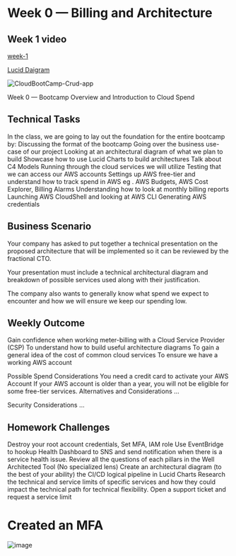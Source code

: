 # Week 0 — Billing and Architecture

## Week 1 video
[week-1](https://www.youtube.com/watch?v=SG8blanhAOg&t=4052s)


[Lucid Daigram](https://lucid.app/lucidchart/d9ddb44d-e4c7-40fb-aa1a-9bf752b571ae/edit?invitationId=inv_023e228a-72d0-4c3a-b246-175f0c300828&page=0_0#)

![CloudBootCamp-Crud-app](https://user-images.githubusercontent.com/29310552/218583938-4aa638e7-df2d-404d-9a76-f04e721825e3.png)

Week 0 — Bootcamp Overview and Introduction to Cloud Spend

## Technical Tasks
In the class, we are going to lay out the foundation for the entire bootcamp by:
Discussing the format of the bootcamp
Going over the business use-case of our project
Looking at an architectural diagram of what we plan to build
Showcase how to use Lucid Charts to build architectures
Talk about C4 Models
Running through the cloud services we will utilize
Testing that we can access our AWS accounts
Settings up AWS free-tier and understand how to track spend in AWS
eg . AWS Budgets, AWS Cost Explorer, Billing Alarms
Understanding how to look at monthly billing reports
Launching AWS CloudShell and looking at AWS CLI
Generating AWS credentials

## Business Scenario
Your company has asked to put together a technical presentation on the proposed architecture that will be implemented so it can be reviewed by the fractional CTO.

Your presentation must include a technical architectural diagram and breakdown of possible services used along with their justification.

The company also wants to generally know what spend we expect to encounter and how we will ensure we keep our spending low.

## Weekly Outcome
Gain confidence when working meter-billing with a Cloud Service Provider (CSP)
To understand how to build useful architecture diagrams
To gain a general idea of the cost of common cloud services
To ensure we have a working AWS account

Possible Spend Considerations
You need a credit card to activate your AWS Account
If your AWS account is older than a year, you will not be eligible for some free-tier services.
Alternatives and Considerations
…

Security Considerations
…

## Homework Challenges
Destroy your root account credentials, Set MFA, IAM role
Use EventBridge to hookup Health Dashboard to SNS and send notification when there is a service health issue.
Review all the questions of each pillars in the Well Architected Tool (No specialized lens)
Create an architectural diagram (to the best of your ability) the CI/CD logical pipeline in Lucid Charts
Research the technical and service limits of specific services and how they could impact the technical path for technical flexibility. 
Open a support ticket and request a service limit

# Created an MFA
![image](https://user-images.githubusercontent.com/29310552/219982419-c6e5fc1f-26da-4004-9d27-c237f9397412.png)




